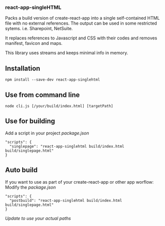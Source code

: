 ### react-app-singleHTML

Packs a build version of create-react-app into a single self-contained HTML file with no external references. The output can be used in some restricted sytems. i.e. Sharepoint, NetSuite.

It replaces references to Javascript and CSS with their codes and removes manifest, favicon and maps.

This library uses streams and keeps minimal info in memory.


## Installation
```
npm install --save-dev react-app-singlehtml
```
## Use from command line
```
node cli.js [/your/build/index.html] [targetPath]
```

## Use for building
Add a script in your project *package.json*
```
"scripts": {
  "singlepage": "react-app-singlehtml build/index.html build/singlepage.html"
}
```
## Auto build
If you want to use as part of your create-react-app or other app worflow:
Modify the *package.json*
```
"scripts": {
  "postbuild": "react-app-singlehtml build/index.html build/singlepage.html"
}
```
*Update to use your actual paths*
